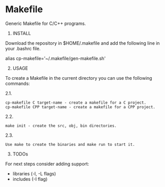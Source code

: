 # Makefile
Generic Makefile for C/C++ programs.

1. INSTALL

Download the repository in $HOME/.makefile and add the following line in your
.bashrc file.

alias cp-makefile='~/.makefile/gen-makefile.sh'

2. USAGE

To create a Makefile in the current directory you can use the following
commands:

2.1.

    cp-makefile C target-name - create a makefile for a C project.
    cp-makefile CPP target-name - create a makefile for a CPP project.

2.2.

    make init - create the src, obj, bin directories.

2.3.

    Use make to create the binaries and make run to start it.

3. TODOs

For next steps consider adding support:

 * libraries (-l, -L flags)
 * includes (-I flag)
